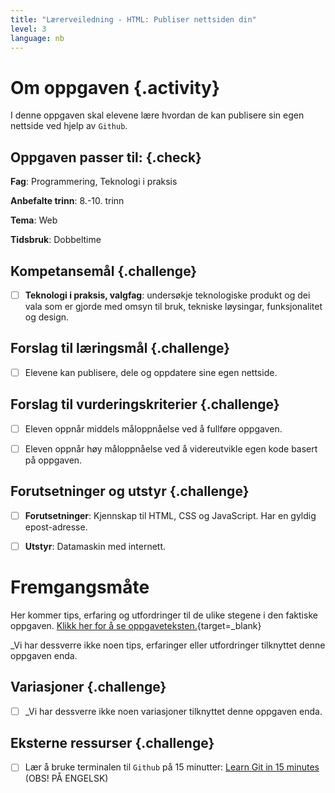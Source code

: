 ```yaml
---
title: "Lærerveiledning - HTML: Publiser nettsiden din"
level: 3
language: nb
---
```


# Om oppgaven {.activity}
I denne oppgaven skal elevene lære hvordan de kan publisere sin egen nettside ved hjelp av `Github`.


## Oppgaven passer til: {.check}
 __Fag__: Programmering, Teknologi i praksis

__Anbefalte trinn__: 8.-10. trinn

__Tema__: Web

__Tidsbruk__: Dobbeltime


## Kompetansemål {.challenge}

- [ ]  __Teknologi i praksis, valgfag__: undersøkje teknologiske produkt og dei vala som er gjorde med omsyn til bruk, tekniske løysingar, funksjonalitet og design.


## Forslag til læringsmål {.challenge}

- [ ]  Elevene kan publisere, dele og oppdatere sine egen nettside.


## Forslag til vurderingskriterier {.challenge}

- [ ] Eleven oppnår middels måloppnåelse ved å fullføre oppgaven.
- [ ] Eleven oppnår høy måloppnåelse ved å videreutvikle egen kode basert på oppgaven. 


## Forutsetninger og utstyr {.challenge}
- [ ]  __Forutsetninger__: Kjennskap til HTML, CSS og JavaScript. Har en gyldig epost-adresse.

- [ ]  __Utstyr__: Datamaskin med internett.


# Fremgangsmåte
Her kommer tips, erfaring og utfordringer til de ulike stegene i den faktiske oppgaven. [Klikk her for å se oppgaveteksten.](../publiser/publiser.html){target=_blank}

_Vi har dessverre ikke noen tips, erfaringer eller utfordringer tilknyttet denne oppgaven enda.

## Variasjoner {.challenge}
- [ ]  _Vi har dessverre ikke noen variasjoner tilknyttet denne oppgaven enda.

## Eksterne ressurser {.challenge}
- [ ] Lær å bruke terminalen til `Github` på 15 minutter: [Learn Git in 15 minutes](https://try.github.io/levels/1/challenges/1) (OBS! PÅ ENGELSK)